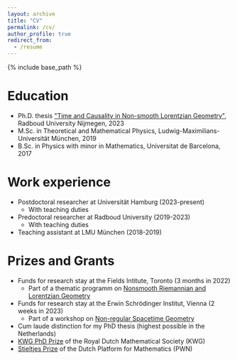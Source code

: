 ```yaml
---
layout: archive
title: "CV"
permalink: /cv/
author_profile: true
redirect_from:
  - /resume
---
```


{% include base_path %}

Education
======
* Ph.D. thesis ["Time and Causality in Non-smooth Lorentzian Geometry"](https://hdl.handle.net/2066/295781), Radboud University Nijmegen, 2023
* M.Sc. in Theoretical and Mathematical Physics, Ludwig-Maximilians-Universität München, 2019
* B.Sc. in Physics with minor in Mathematics, Universitat de Barcelona, 2017

Work experience
======
* Postdoctoral researcher at Universität Hamburg (2023-present)
    * With teaching duties
* Predoctoral researcher at Radboud University (2019-2023)
    * With teaching duties
* Teaching assistant at LMU München (2018-2019)

Prizes and Grants
======
* Funds for research stay at the Fields Intitute, Toronto (3 months in 2022)
    * Part of a thematic programm on [Nonsmooth Riemannian and Lorentzian Geometry](http://www.fields.utoronto.ca/activities/22-23/nonsmooth)
* Funds for research stay at the Erwin Schrödinger Institut, Vienna (2 weeks in 2023)
    * Part of a workshop on [Non-regular Spacetime Geometry](https://www.esi.ac.at/events/e460/)
* Cum laude distinction for my PhD thesis (highest possible in the Netherlands)
* [KWG PhD Prize](https://www.wiskgenoot.nl/index.php?page=88&sid=2) of the Royal Dutch Mathematical Society (KWG)
* [Stieltjes Prize](https://platformwiskunde.nl/2025/01/15/stieltjesprize-2023-2024-to-two-mathematicians/) of the Dutch Platform for Mathematics (PWN)
